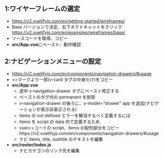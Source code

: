 ## 1:ワイヤーフレームの選定

- https://v2.vuetifyjs.com/en/getting-started/wireframes/
- Base バージョンで決定、右下オクトキャットをクリック　https://v2.vuetifyjs.com/en/examples/wireframes/base/
- ソースコードを取得、コピー
- **src/App.vue**にペースト、動作確認

## 2:ナビゲーションメニューの設定

- https://v2.vuetifyjs.com/en/components/navigation-drawers/#usage
- <>マークより一部(v-card タグの中身だけ)をコピー
- **src/App.vue**
  - 途中 v-navigation-drawer タグにペースト修正する
  - ペーストのタグ内の permanent を削除
  - v-navigation-drawer の後ろに、v-model="drawer" app を追加(ナビゲーションが表示非表示される)
  - items の not defined エラーを解消するべく定義するには
  - items を script の data 内で定義するため
  - vuer<>コードの script、items の配列部分をコピーhttps://v2.vuetifyjs.com/en/components/navigation-drawers/#usage
  - ナビ items, title, subtitle のテキストを編集
- **src/router/index.js**
  - ナビカテゴリのリンク先を編集
